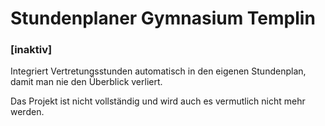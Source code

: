# Stundenplaner Gymnasium Templin
### [inaktiv]

Integriert Vertretungsstunden automatisch in den eigenen Stundenplan, damit man nie den Überblick verliert.

Das Projekt ist nicht vollständig und wird auch es vermutlich nicht mehr werden.
